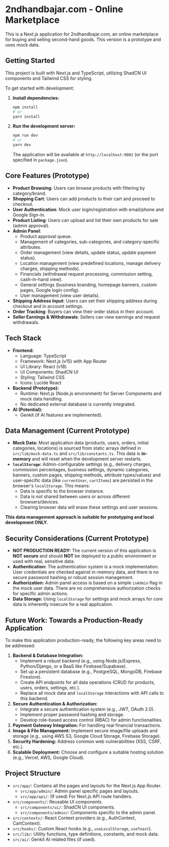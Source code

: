 
# 2ndhandbajar.com - Online Marketplace

This is a Next.js application for 2ndhandbajar.com, an online marketplace for buying and selling second-hand goods. This version is a prototype and uses mock data.

## Getting Started

This project is built with Next.js and TypeScript, utilizing ShadCN UI components and Tailwind CSS for styling.

To get started with development:

1.  **Install dependencies:**
    ```bash
    npm install
    # or
    yarn install
    ```

2.  **Run the development server:**
    ```bash
    npm run dev
    # or
    yarn dev
    ```
    The application will be available at `http://localhost:9002` (or the port specified in `package.json`).

## Core Features (Prototype)

*   **Product Browsing**: Users can browse products with filtering by category/brand.
*   **Shopping Cart**: Users can add products to their cart and proceed to checkout.
*   **User Authentication**: Mock user login/registration with email/phone and Google Sign-In.
*   **Product Listing**: Users can upload and list their own products for sale (admin approval).
*   **Admin Panel**:
    *   Product approval queue.
    *   Management of categories, sub-categories, and category-specific attributes.
    *   Order management (view details, update status, update payment status).
    *   Location management (view predefined locations, manage delivery charges, shipping methods).
    *   Financials (withdrawal request processing, commission setting, cash-in-hand view).
    *   General settings (business branding, homepage banners, custom pages, Google login config).
    *   User management (view user details).
*   **Shipping Address Input**: Users can set their shipping address during checkout and in account settings.
*   **Order Tracking**: Buyers can view their order status in their account.
*   **Seller Earnings & Withdrawals**: Sellers can view earnings and request withdrawals.

## Tech Stack

*   **Frontend:**
    *   Language: TypeScript
    *   Framework: Next.js (v15) with App Router
    *   UI Library: React (v18)
    *   UI Components: ShadCN UI
    *   Styling: Tailwind CSS
    *   Icons: Lucide React
*   **Backend (Prototype):**
    *   Runtime: Next.js (Node.js environment) for Server Components and mock data handling.
    *   No dedicated external database is currently integrated.
*   **AI (Potential):**
    *   Genkit (if AI features are implemented).

## Data Management (Current Prototype)

*   **Mock Data:** Most application data (products, users, orders, initial categories, locations) is sourced from static arrays defined in `src/lib/mock-data.ts` and `src/lib/constants.ts`. This data is **in-memory** and will reset when the development server restarts.
*   **`localStorage`:** Admin-configurable settings (e.g., delivery charges, commission percentages, business settings, dynamic categories, banners, custom pages, shipping methods, attribute types/values) and user-specific data (like `currentUser`, `cartItems`) are persisted in the browser's `localStorage`. This means:
    *   Data is specific to the browser instance.
    *   Data is not shared between users or across different browsers/devices.
    *   Clearing browser data will erase these settings and user sessions.

**This data management approach is suitable for prototyping and local development ONLY.**

## Security Considerations (Current Prototype)

*   **NOT PRODUCTION READY:** The current version of this application is **NOT secure** and should **NOT** be deployed to a public environment or used with real, sensitive data.
*   **Authentication:** The authentication system is a mock implementation. User credentials are checked against in-memory data, and there is no secure password hashing or robust session management.
*   **Authorization:** Admin panel access is based on a simple `isAdmin` flag in the mock user data. There are no comprehensive authorization checks for specific admin actions.
*   **Data Storage:** Using `localStorage` for settings and mock arrays for core data is inherently insecure for a real application.

## Future Work: Towards a Production-Ready Application

To make this application production-ready, the following key areas need to be addressed:

1.  **Backend & Database Integration:**
    *   Implement a robust backend (e.g., using Node.js/Express, Python/Django, or a BaaS like Firebase/Supabase).
    *   Set up a persistent database (e.g., PostgreSQL, MongoDB, Firebase Firestore).
    *   Create API endpoints for all data operations (CRUD for products, users, orders, settings, etc.).
    *   Replace all mock data and `localStorage` interactions with API calls to this backend.
2.  **Secure Authentication & Authorization:**
    *   Integrate a secure authentication system (e.g., JWT, OAuth 2.0).
    *   Implement proper password hashing and storage.
    *   Develop role-based access control (RBAC) for admin functionalities.
3.  **Payment Gateway Integration:** For handling real financial transactions.
4.  **Image & File Management:** Implement secure image/file uploads and storage (e.g., using AWS S3, Google Cloud Storage, Firebase Storage).
5.  **Security Hardening:** Address common web vulnerabilities (XSS, CSRF, etc.).
6.  **Scalable Deployment:** Choose and configure a suitable hosting solution (e.g., Vercel, AWS, Google Cloud).

## Project Structure

*   `src/app/`: Contains all the pages and layouts for the Next.js App Router.
    *   `src/app/admin/`: Admin panel specific pages and layouts.
    *   `src/app/api/`: (If used) For Next.js API route handlers.
*   `src/components/`: Reusable UI components.
    *   `src/components/ui/`: ShadCN UI components.
    *   `src/components/admin/`: Components specific to the admin panel.
*   `src/contexts/`: React Context providers (e.g., AuthContext, CartContext).
*   `src/hooks/`: Custom React hooks (e.g., `useLocalStorage`, `useToast`).
*   `src/lib/`: Utility functions, type definitions, constants, and mock data.
*   `src/ai/`: Genkit AI related files (if used).
```